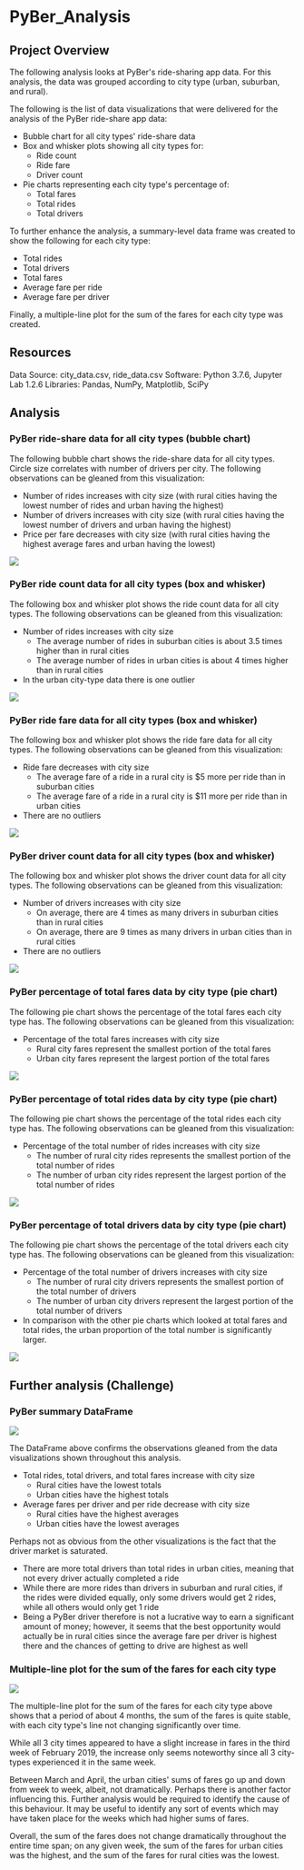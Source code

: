 # PyBer_Analysis
## Project Overview
The following analysis looks at PyBer's ride-sharing app data. For this analysis, the data was grouped according to city type (urban, suburban, and rural).

The following is the list of data visualizations that were delivered for the analysis of the PyBer ride-share app data:
* Bubble chart for all city types' ride-share data
* Box and whisker plots showing all city types for:
    * Ride count
    * Ride fare
    * Driver count
* Pie charts representing each city type's percentage of:
    * Total fares
    * Total rides
    * Total drivers

To further enhance the analysis, a summary-level data frame was created to show the following for each city type:
* Total rides
* Total drivers
* Total fares
* Average fare per ride
* Average fare per driver

Finally, a multiple-line plot for the sum of the fares for each city type was created.


## Resources
Data Source: city_data.csv, ride_data.csv Software: Python 3.7.6, Jupyter Lab 1.2.6 Libraries: Pandas, NumPy, Matplotlib, SciPy

## Analysis
### PyBer ride-share data for all city types (bubble chart)
The following bubble chart shows the ride-share data for all city types. Circle size correlates with number of drivers per city. The following observations can be gleaned from this visualization:
* Number of rides increases with city size (with rural cities having the lowest number of rides and urban having the highest)
* Number of drivers increases with city size (with rural cities having the lowest number of drivers and urban having the highest)
* Price per fare decreases with city size (with rural cities having the highest average fares and urban having the lowest)

![](https://github.com/karenbennis/PyBer_Analysis/blob/master/analysis/Fig1.png)

### PyBer ride count data for all city types (box and whisker)
The following box and whisker plot shows the ride count data for all city types. The following observations can be gleaned from this visualization:
* Number of rides increases with city size
    * The average number of rides in suburban cities is about 3.5 times higher than in rural cities
    * The average number of rides in urban cities is about 4 times higher than in rural cities
* In the urban city-type data there is one outlier

![](https://github.com/karenbennis/PyBer_Analysis/blob/master/analysis/Fig2.png)

### PyBer ride fare data for all city types (box and whisker)
The following box and whisker plot shows the ride fare data for all city types. The following observations can be gleaned from this visualization:
* Ride fare decreases with city size
    * The average fare of a ride in a rural city is $5 more per ride than in suburban cities
    * The average fare of a ride in a rural city is $11 more per ride than in urban cities
* There are no outliers

![](https://github.com/karenbennis/PyBer_Analysis/blob/master/analysis/Fig3.png)

### PyBer driver count data for all city types (box and whisker)
The following box and whisker plot shows the driver count data for all city types. The following observations can be gleaned from this visualization:
* Number of drivers increases with city size
    * On average, there are 4 times as many drivers in suburban cities than in rural cities
    * On average, there are 9 times as many drivers in urban cities than in rural cities
* There are no outliers

![](https://github.com/karenbennis/PyBer_Analysis/blob/master/analysis/Fig4.png)


### PyBer percentage of total fares data by city type (pie chart)
The following pie chart shows the percentage of the total fares each city type has. The following observations can be gleaned from this visualization:
* Percentage of the total fares increases with city size
    * Rural city fares represent the smallest portion of the total fares
    * Urban city fares represent the largest portion of the total fares

![](https://github.com/karenbennis/PyBer_Analysis/blob/master/analysis/Fig5.png)


### PyBer percentage of total rides data by city type (pie chart)
The following pie chart shows the percentage of the total rides each city type has. The following observations can be gleaned from this visualization:
* Percentage of the total number of rides increases with city size
    * The number of rural city rides represents the smallest portion of the total number of rides
    * The number of urban city rides represent the largest portion of the total number of rides

![](https://github.com/karenbennis/PyBer_Analysis/blob/master/analysis/Fig6.png)

### PyBer percentage of total drivers data by city type (pie chart)
The following pie chart shows the percentage of the total drivers each city type has. The following observations can be gleaned from this visualization:
* Percentage of the total number of drivers increases with city size
    * The number of rural city drivers represents the smallest portion of the total number of drivers
    * The number of urban city drivers represent the largest portion of the total number of drivers
* In comparison with the other pie charts which looked at total fares and total rides, the urban proportion of the total number is significantly larger.

![](https://github.com/karenbennis/PyBer_Analysis/blob/master/analysis/Fig7.png)

## Further analysis (Challenge)
### PyBer summary DataFrame
![](https://github.com/karenbennis/PyBer_Analysis/blob/master/analysis/DF1.png)

The DataFrame above confirms the observations gleaned from the data visualizations shown throughout this analysis.
* Total rides, total drivers, and total fares increase with city size
    * Rural cities have the lowest totals
    * Urban cities have the highest totals
* Average fares per driver and per ride decrease with city size
    * Rural cities have the highest averages
    * Urban cities have the lowest averages

Perhaps not as obvious from the other visualizations is the fact that the driver market is saturated.
* There are more total drivers than total rides in urban cities, meaning that not every driver actually completed a ride
* While there are more rides than drivers in suburban and rural cities, if the rides were divided equally, only some drivers would get 2 rides, while all others would only get 1 ride
* Being a PyBer driver therefore is not a lucrative way to earn a significant amount of money; however, it seems that the best opportunity would actually be in rural cities since the average fare per driver is highest there and the chances of getting to drive are highest as well
    

### Multiple-line plot for the sum of the fares for each city type
![](https://github.com/karenbennis/PyBer_Analysis/blob/master/analysis/Fig8.png)

The multiple-line plot for the sum of the fares for each city type above shows that a period of about 4 months, the sum of the fares is quite stable, with each city type's line not changing significantly over time.

While all 3 city times appeared to have a slight increase in fares in the third week of February 2019, the increase only seems noteworthy since all 3 city-types experienced it in the same week.

Between March and April, the urban cities' sums of fares go up and down from week to week, albeit, not dramatically. Perhaps there is another factor influencing this. Further analysis would be required to identify the cause of this behaviour. It may be useful to identify any sort of events which may have taken place for the weeks which had higher sums of fares.

Overall, the sum of the fares does not change dramatically throughout the entire time span; on any given week, the sum of the fares for urban cities was the highest, and the sum of the fares for rural cities was the lowest.
